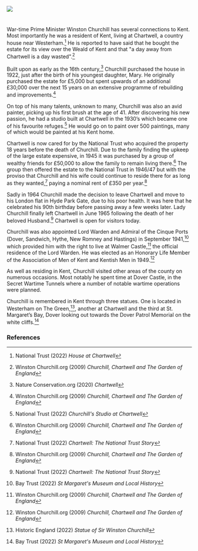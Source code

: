<a href="https://dev.visual-essays.app"><img src="https://dev-visual-essays.netlify.app/images/ve-button.png"></a>

<param ve-config title="Sir Winston Churchill (1874-1965)" author="Michelle Whitham" layout="vtl" banner="https://upload.wikimedia.org/wikipedia/commons/1/1d/Chartwell_and_Surrounding_Land.jpg">

<param ve-entity eid="Q1067909" aliases="Chartwell">

#

War-time Prime Minister Winston Churchill has several connections to Kent.  Most importantly he was a resident of Kent, living at Chartwell, a country house near Westerham.[^ref1]  He is reported to have said that he bought the estate for its view over the Weald of Kent and that "a day away from Chartwell is a day wasted".[^ref2]
<param ve-image url="https://upload.wikimedia.org/wikipedia/commons/1/18/Churchill_waves_to_crowds.jpg" label="Winston Churchill waving to crowds" attribution="W.wolny, Public domain, via Wikimedia Commons">

Built upon as early as the 16th century,[^ref3] Churchill purchased the house in 1922, just after the birth of his youngest daughter, Mary. He originally purchased the estate for £5,000 but spent upwards of an additional £30,000 over the next 15 years on an extensive programme of rebuilding and improvements.[^ref4]
<param ve-image url="https://upload.wikimedia.org/wikipedia/commons/0/03/Chartwell_House%2C_rear.JPG" label="Rear of Chartwell" attribution="Gaius Cornelius via Wikimedia Commons" license="CC BY-SA 3.0">

On top of his many talents, unknown to many, Churchill was also an avid painter, picking up his first brush at the age of 41.  After discovering his new passion, he had a studio built at Chartwell in the 1930’s which became one of his favourite refuges.[^ref5]  He would go on to paint over 500 paintings, many of which would be painted at his Kent home.
<param ve-image url="https://upload.wikimedia.org/wikipedia/commons/e/ef/Entrance_to_Churchill%27s_Garden_Studio_at_Chartwell_-_geograph.org.uk_-_1421616.jpg" label="Entrance to Churchill's studio at Chartwell" attribution="PAUL FARMER">

Chartwell is now cared for by the National Trust who acquired the property 18 years before the death of Churchill.  Due to the family finding the upkeep of the large estate expensive, in 1945 it was purchased by a group of wealthy friends for £50,000 to allow the family to remain living there.[^ref6]  The group then offered the estate to the National Trust in 1946/47 but with the proviso that Churchill and his wife could continue to reside there for as long as they wanted,[^ref7] paying a nominal rent of £350 per year.[^ref8]
<param ve-image url="https://upload.wikimedia.org/wikipedia/commons/c/cf/Plaque_on_wall_at_Chartwell_-_geograph.org.uk_-_1421613.jpg" label="Plaque on wall at Chartwell" attribution="Paul Farmer" license="CC BY-SA 2.0">

Sadly in 1964 Churchill made the decision to leave Chartwell and move to his London flat in Hyde Park Gate, due to his poor health.  It was here that he celebrated his 90th birthday before passing away a few weeks later.  Lady Churchill finally left Chartwell in June 1965 following the death of her beloved Husband.[^ref9]  Chartwell is open for visitors today.
<param ve-image url="https://upload.wikimedia.org/wikipedia/commons/a/ab/Tea_at_Chartwell.jpg" label="Tea at Chartwell" attribution="Unknown photographer, Public domain, via Wikimedia Commons">

Churchill was also appointed Lord Warden and Admiral of the Cinque Ports (Dover, Sandwich, Hythe, New Romney and Hastings) in September 1941,[^ref10] which provided him with the right to live at Walmer Castle,[^ref11] the official residence of the Lord Warden.  He was elected as an Honorary Life Member of the Association of Men of Kent and Kentish Men in 1949.[^ref12]
<param ve-image url="https://upload.wikimedia.org/wikipedia/commons/1/16/Standard_of_the_Lord_Warden_of_the_Cinque_Ports_RMG_L0123.tiff" label="Standard of the Lord Warden of the Cinque Ports" attribution="John Edgington, Public domain, via Wikimedia Commons">

As well as residing in Kent, Churchill visited other areas of the county on numerous occasions. Most notably he spent time at Dover Castle, in the Secret Wartime Tunnels where a number of notable wartime operations were planned.
<param ve-image url="https://upload.wikimedia.org/wikipedia/commons/d/d9/Winston_Churchill_studies_after_action_reports_with_Vice_Admiral_Sir_Bertram_Ramsay%2C_Flag_Officer_Comanding_Dover%2C_28_August_1940._H3508.jpg" label="Churchill and Vice Admiral Sir Bertram Ramsay at the Secret Wartime Tunnels at Dover Castle" attribution="War Office official photographer, Horton (Capt), Public domain, via Wikimedia Commons">
<param ve-image url="https://upload.wikimedia.org/wikipedia/commons/7/7b/War_Office_Second_World_War_Official_Collection_H3509.jpg" label="Winston Churchill at Dover Castle Secret Wartime Tunnels" attribution="War Office official photographer, Horton (Capt), Public domain, via Wikimedia Commons">

Churchill is remembered in Kent through three statues. One is located in Westerham on The Green,[^ref13], another at Chartwell and the third at St. Margaret’s Bay, Dover looking out towards the Dover Patrol Memorial on the white cliffs.[^ref14]
<param ve-image url="https://stor.artstor.org/stor/9120880e-e4bc-4374-9a8e-a552e6f8d549" label="Churchill Statue in Westerham" attribution="Martin Crowther">
<param ve-image url="https://upload.wikimedia.org/wikipedia/commons/1/1b/Chartwell%2C_Churchills%27_statue.jpg" label="Statue of Winston and Clementine Churchill at Chartwell" attribution="Gaius Cornelius, via Wikimedia Commons" license="CC BY-SA 3.0"> 

### References 

[^ref1]: National Trust (2022) _House at Chartwell_
[^ref2]: Winston Churchill.org (2009) _Churchill, Chartwell and The Garden of England_
[^ref3]: Nature Conservation.org (2020) _Chartwell_
[^ref4]: Winston Churchill.org (2009) _Churchill, Chartwell and The Garden of England_
[^ref5]: National Trust (2022) _Churchill's Studio at Chartwell_
[^ref6]: Winston Churchill.org (2009) _Churchill, Chartwell and The Garden of England_
[^ref7]: National Trust (2022) _Chartwell: The National Trust Story_
[^ref8]: Winston Churchill.org (2009) _Churchill, Chartwell and The Garden of England_
[^ref9]: National Trust (2022) _Chartwell: The National Trust Story_
[^ref10]: Bay Trust (2022) _St Margaret's Museum and Local History_
[^ref11]: Winston Churchill.org (2009) _Churchill, Chartwell and The Garden of England_
[^ref12]: Winston Churchill.org (2009) _Churchill, Chartwell and The Garden of England_
[^ref13]: Historic England (2022) _Statue of Sir Winston Churchill_
[^ref14]: Bay Trust (2022) _St Margaret's Museum and Local History_
